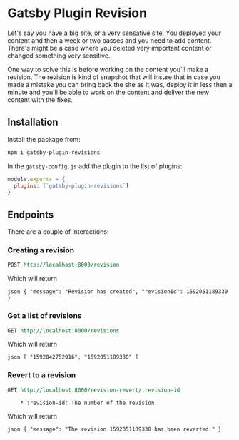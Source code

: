 # Gatsby Plugin Revision
Let's say you have a big site, or a very sensative site. You deployed your content and then a week or two passes and 
you need to add content. There's might be a case where you deleted very important content or changed something very 
sensitive.

One way to solve this is before working on the content you'll make a revision. The revision is kind of snapshot that 
will insure that in case you made a mistake you can bring back the site as it was, deploy it in less then a minute and 
you'll be able to work on the content and deliver the new content with the fixes.

## Installation

Install the package from:

```bash
npm i gatsby-plugin-revisions
```

In the `gatsby-config.js` add the plugin to the list of plugins:

```js
module.exports = {
  plugins: [`gatsby-plugin-revisions`]
}
```

## Endpoints

There are a couple of interactions:

### Creating a revision
```REST
POST http://localhost:8000/revision
```

Which will return 

``json
{
    "message": "Revision has created",
    "revisionId": 1592051189330
}
``

### Get a list of revisions
```REST
GET http://localhost:8000/revisions
```

Which will return 

``json
[
    "1592042752916",
    "1592051189330"
]
``

### Revert to a revision
```REST
GET http://localhost:8000/revision-revert/:revision-id

    * :revision-id: The number of the revision.
```

Which will return 

``json
{
    "message": "The revision 1592051189330 has been reverted."
}
``
